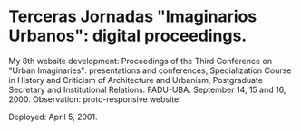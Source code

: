 # Terceras Jornadas "Imaginarios Urbanos": digital proceedings.

My 8th website development: Proceedings of the Third Conference on "Urban Imaginaries": presentations and conferences, Specialization Course in History and Criticism of Architecture and Urbanism, Postgraduate Secretary and Institutional Relations. FADU-UBA. September 14, 15 and 16, 2000. Observation: proto-responsive website!

Deployed: April 5, 2001.
